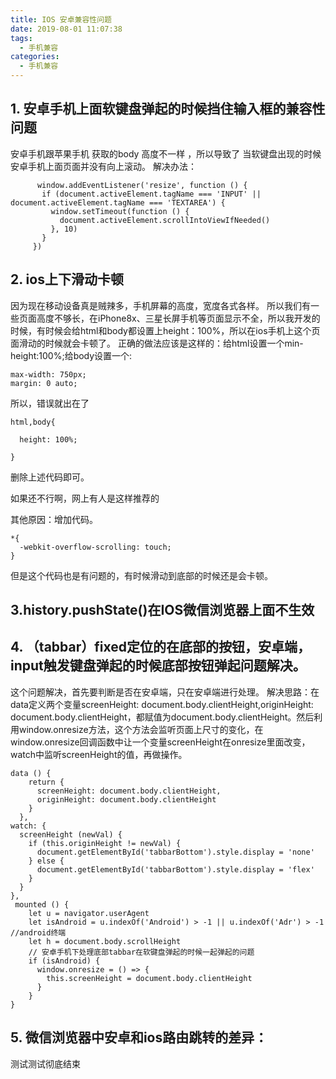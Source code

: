 ```yaml
---
title: IOS 安卓兼容性问题
date: 2019-08-01 11:07:38
tags: 
  - 手机兼容
categories: 
  - 手机兼容
---
```

## 1. 安卓手机上面软键盘弹起的时候挡住输入框的兼容性问题
 安卓手机跟苹果手机 获取的body 高度不一样 ，所以导致了 当软键盘出现的时候 安卓手机上面页面并没有向上滚动。
 解决办法：
 ```
       window.addEventListener('resize', function () {
        if (document.activeElement.tagName === 'INPUT' || document.activeElement.tagName === 'TEXTAREA') {
          window.setTimeout(function () {
            document.activeElement.scrollIntoViewIfNeeded()
          }, 10)
        }
      })
 ```
 <!--more-->
## 2. ios上下滑动卡顿
因为现在移动设备真是贼辣多，手机屏幕的高度，宽度各式各样。
所以我们有一些页面高度不够长，在iPhone8x、三星长屏手机等页面显示不全，所以我开发的时候，有时候会给html和body都设置上height：100%，所以在ios手机上这个页面滑动的时候就会卡顿了。
正确的做法应该是这样的：给html设置一个min-height:100%;给body设置一个:
```
max-width: 750px;
margin: 0 auto;
```
所以，错误就出在了
```
html,body{

  height: 100%;

}
```

删除上述代码即可。

如果还不行啊，网上有人是这样推荐的

其他原因：增加代码。
```
*{
  -webkit-overflow-scrolling: touch;
}
```
但是这个代码也是有问题的，有时候滑动到底部的时候还是会卡顿。
## 3.history.pushState()在IOS微信浏览器上面不生效
## 4. （tabbar）fixed定位的在底部的按钮，安卓端，input触发键盘弹起的时候底部按钮弹起问题解决。
这个问题解决，首先要判断是否在安卓端，只在安卓端进行处理。
解决思路：在data定义两个变量screenHeight: document.body.clientHeight,originHeight: document.body.clientHeight，都赋值为document.body.clientHeight。然后利用window.onresize方法，这个方法会监听页面上尺寸的变化，在window.onresize回调函数中让一个变量screenHeight在onresize里面改变，watch中监听screenHeight的值，再做操作。
```
data () {
    return {
      screenHeight: document.body.clientHeight,
      originHeight: document.body.clientHeight
    }
  },
watch: {
  screenHeight (newVal) {
    if (this.originHeight != newVal) {
      document.getElementById('tabbarBottom').style.display = 'none'
    } else {
      document.getElementById('tabbarBottom').style.display = 'flex'
    }
  }
},
 mounted () {
    let u = navigator.userAgent
    let isAndroid = u.indexOf('Android') > -1 || u.indexOf('Adr') > -1 //android终端
    let h = document.body.scrollHeight
    // 安卓手机下处理底部tabbar在软键盘弹起的时候一起弹起的问题
    if (isAndroid) {
      window.onresize = () => {
        this.screenHeight = document.body.clientHeight
      }
    }
}
```
## 5. 微信浏览器中安卓和ios路由跳转的差异：
测试测试彻底结束